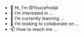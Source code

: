 - 👋 Hi, I’m @Youcefnidal
- 👀 I’m interested in ...
- 🌱 I’m currently learning ...
- 💞️ I’m looking to collaborate on ...
- 📫 How to reach me ...

<!---
Youcefnidal/Youcefnidal is a ✨ special ✨ repository because its `README.md` (this file) appears on your GitHub profile.
You can click the Preview link to take a look at your changes.
--->
